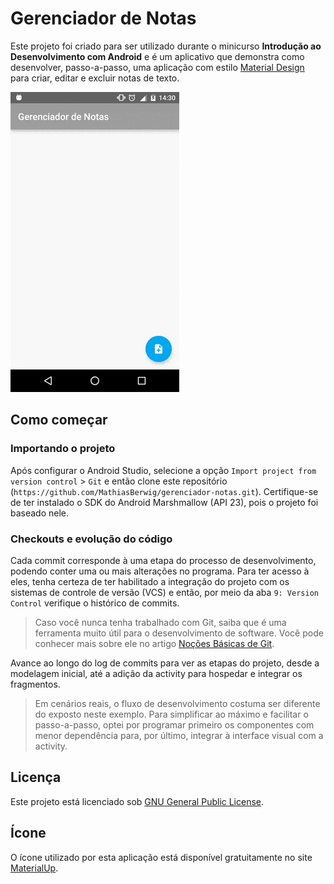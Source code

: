 
# Gerenciador de Notas

Este projeto foi criado para ser utilizado durante o minicurso **Introdução ao Desenvolvimento com Android** e é um aplicativo que demonstra como desenvolver, passo-a-passo, uma aplicação com estilo [Material Design](https://www.google.com/design/spec/material-design/introduction.html) para criar, editar e excluir notas de texto. 

![](https://raw.githubusercontent.com/MathiasBerwig/gerenciador-notas/release/captures/demo.gif?token=AMgsxOCNSwbdu0t3wnX7wtahWAhT3n13ks5XP00YwA%3D%3D)

## Como começar
### Importando o projeto
Após configurar o Android Studio, selecione a opção ``Import project from version control`` > ``Git`` e então clone este repositório (``https://github.com/MathiasBerwig/gerenciador-notas.git``). Certifique-se de ter instalado o SDK do Android Marshmallow (API 23), pois o projeto foi baseado nele.

### Checkouts e evolução do código
Cada commit corresponde à uma etapa do processo de desenvolvimento, podendo conter uma ou mais alterações no programa. Para ter acesso à eles, tenha certeza de ter habilitado a integração do projeto com os sistemas de controle de versão (VCS) e então, por meio da aba ``9: Version Control`` verifique o histórico de commits.

> Caso você nunca tenha trabalhado com Git, saiba que é uma ferramenta muito útil para o desenvolvimento de software. Você pode conhecer mais sobre ele no artigo [Noções Básicas de Git](https://git-scm.com/book/pt-br/v1/Primeiros-passos-No%C3%A7%C3%B5es-B%C3%A1sicas-de-Git).

Avance ao longo do log de commits para ver as etapas do projeto, desde a modelagem inicial, até a adição da activity para hospedar e integrar os fragmentos. 

> Em cenários reais, o fluxo de desenvolvimento costuma ser diferente do exposto neste exemplo. Para simplificar ao máximo e facilitar o passo-a-passo, optei por programar primeiro os componentes com menor dependência para, por último, integrar à interface visual com a activity. 

## Licença
Este projeto está licenciado sob [GNU General Public License](http://www.gnu.org/licenses/gpl-3.0.html).

## Ícone
O ícone utilizado por esta aplicação está disponível gratuitamente no site [MaterialUp](http://www.materialup.com/posts/google-notes-everything-can-be-add).
